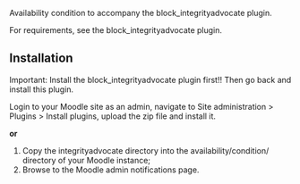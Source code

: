 Availability condition to accompany the block_integrityadvocate plugin.

For requirements, see the block_integrityadvocate plugin.

## Installation ##
Important: Install the block_integrityadvocate plugin first!! Then go back and install this plugin.

Login to your Moodle site as an admin, navigate to Site administration > Plugins > Install plugins, upload the zip file and install it.

**or**

1. Copy the integrityadvocate directory into the availability/condition/ directory of your Moodle instance;
2. Browse to the Moodle admin notifications page.
